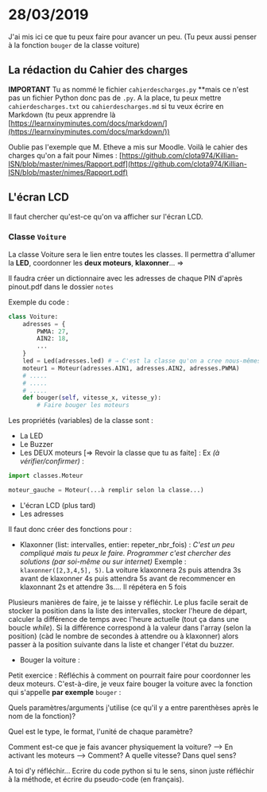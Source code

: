 # 28/03/2019

J'ai mis ici ce que tu peux faire pour avancer un peu. 
(Tu peux aussi penser à la fonction `bouger` de la classe voiture)


## La rédaction du Cahier des charges

**IMPORTANT**
Tu as nommé le fichier `cahierdescharges.py` **mais ce n'est pas un fichier Python donc pas de `.py`. A la place, tu peux mettre `cahierdescharges.txt` ou `cahierdescharges.md` si tu veux écrire en Markdown (tu peux apprendre là [https://learnxinyminutes.com/docs/markdown/](https://learnxinyminutes.com/docs/markdown/))


Oublie pas l'exemple que M. Etheve a mis sur Moodle. 
Voilà le cahier des charges qu'on a fait pour Nimes : [https://github.com/clota974/Killian-ISN/blob/master/nimes/Rapport.pdf](https://github.com/clota974/Killian-ISN/blob/master/nimes/Rapport.pdf)

## L'écran LCD

Il faut chercher qu'est-ce qu'on va afficher sur l'écran LCD.


### Classe `Voiture`

La classe Voiture sera le lien entre toutes les classes. Il permettra d'allumer la **LED**, coordonner les **deux moteurs**, **klaxonner**... ⇒ 

Il faudra créer un dictionnaire avec les adresses de chaque PIN d'après pinout.pdf dans le dossier `notes`

Exemple du code : 
```py
class Voiture:
	adresses = {
		PWMA: 27,
		AIN2: 18,
		...
	}
	led = Led(adresses.led) # ⇒ C'est la classe qu'on a cree nous-mêmes
	moteur1 = Moteur(adresses.AIN1, adresses.AIN2, adresses.PWMA)
	# .....
	# .....
	# .....
	def bouger(self, vitesse_x, vitesse_y):
		# Faire bouger les moteurs
```

Les propriétés (variables) de la classe sont : 

- La LED
- Le Buzzer
- Les DEUX moteurs [⇒ Revoir la classe que tu as faite] :
Ex *(à vérifier/confirmer)* : 
```py
import classes.Moteur 

moteur_gauche = Moteur(...à remplir selon la classe...)
```
- L'écran LCD (plus tard)
- Les adresses

Il faut donc créer des fonctions pour :

- Klaxonner (list: intervalles, entier: repeter_nbr_fois)  :
*C'est un peu compliqué mais tu peux le faire. Programmer c'est chercher des solutions (par soi-même ou sur internet)*
Exemple : `klaxonner([2,3,4,5], 5)`. 
La voiture klaxonnera 2s puis attendra 3s avant de klaxonner 4s puis attendra 5s avant de recommencer en klaxonnant 2s et attendre 3s.... Il répétera en 5 fois

Plusieurs manières de faire, je te laisse y réfléchir. Le plus facile serait de stocker la position dans la liste des intervalles, stocker l'heure de départ, calculer la différence de temps avec l'heure actuelle (tout ça dans une boucle *while*). Si la différence correspond à la valeur dans l'array (selon la position) (càd le nombre de secondes à attendre ou à klaxonner) alors passer à la position suivante dans la liste et changer l'état du buzzer.

- Bouger la voiture  :

Petit exercice : Réfléchis à comment on pourrait faire pour coordonner les deux moteurs. C'est-à-dire, je veux faire bouger la voiture avec la fonction qui s'appelle **par exemple** `bouger` :

Quels paramètres/arguments j'utilise (ce qu'il y a entre parenthèses après le nom de la fonction)? 

Quel est le type, le format, l'unité de chaque paramètre? 

Comment est-ce que je fais avancer physiquement la voiture? --> En activant les moteurs --> Comment? A quelle vitesse? Dans quel sens?

A toi d'y réfléchir... Ecrire du code python si tu le sens, sinon juste réfléchir à la méthode, et écrire du pseudo-code (en français).
<!--stackedit_data:
eyJoaXN0b3J5IjpbOTQyMjQ2NjEzXX0=
-->